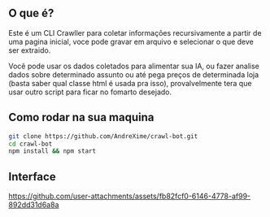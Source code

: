 ## O que é?

Este é um CLI Crawller para coletar informações recursivamente a partir de uma pagina inicial, voce pode gravar em arquivo e selecionar o que deve ser extraido.

Você pode usar os dados coletados para alimentar sua IA, ou fazer analise dados sobre determinado assunto ou até pega preços de determinada loja (basta saber qual classe html é usada pra isso), provalvelmente tera que usar outro script para ficar no fomarto desejado.

## Como rodar na sua maquina

```bash
git clone https://github.com/AndreXime/crawl-bot.git
cd crawl-bot
npm install && npm start
```

## Interface

https://github.com/user-attachments/assets/fb82fcf0-6146-4778-af99-892dd31d6a8a


